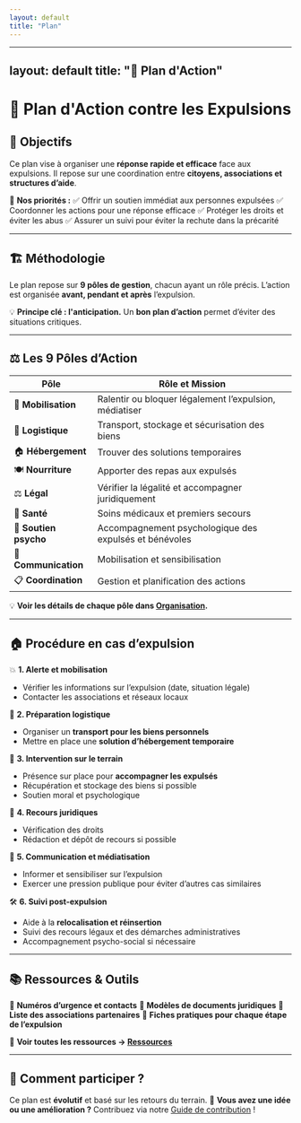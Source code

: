 ```yaml
---
layout: default
title: "Plan"
---
```

---
layout: default
title: "📜 Plan d'Action"
---
# 📜 Plan d'Action contre les Expulsions

## 🎯 Objectifs

Ce plan vise à organiser une **réponse rapide et efficace** face aux expulsions.
Il repose sur une coordination entre **citoyens, associations et structures d’aide**.

📌 **Nos priorités :**
✅ Offrir un soutien immédiat aux personnes expulsées
✅ Coordonner les actions pour une réponse efficace
✅ Protéger les droits et éviter les abus
✅ Assurer un suivi pour éviter la rechute dans la précarité

---

## 🏗 Méthodologie

Le plan repose sur **9 pôles de gestion**, chacun ayant un rôle précis.
L’action est organisée **avant, pendant et après** l’expulsion.

💡 **Principe clé : l'anticipation.**
Un **bon plan d’action** permet d’éviter des situations critiques.

---

## ⚖️ Les 9 Pôles d’Action

| **Pôle**             | **Rôle et Mission** |
|----------------------|------------------|
| 📣 **Mobilisation**  | Ralentir ou bloquer légalement l’expulsion, médiatiser |
| 🚚 **Logistique**   | Transport, stockage et sécurisation des biens |
| 🏠 **Hébergement**   | Trouver des solutions temporaires |
| 🍽️ **Nourriture**   | Apporter des repas aux expulsés |
| ⚖️ **Légal**         | Vérifier la légalité et accompagner juridiquement |
| 🏥 **Santé**         | Soins médicaux et premiers secours |
| 💙 **Soutien psycho** | Accompagnement psychologique des expulsés et bénévoles |
| 📢 **Communication**  | Mobilisation et sensibilisation |
| 📋 **Coordination**   | Gestion et planification des actions |

💡 **Voir les détails de chaque pôle dans [Organisation](organisation.md).**

---

## 🏠 **Procédure en cas d’expulsion**

💥 **1. Alerte et mobilisation**
- Vérifier les informations sur l’expulsion (date, situation légale)
- Contacter les associations et réseaux locaux

🚛 **2. Préparation logistique**
- Organiser un **transport pour les biens personnels**
- Mettre en place une **solution d’hébergement temporaire**

🛑 **3. Intervention sur le terrain**
- Présence sur place pour **accompagner les expulsés**
- Récupération et stockage des biens si possible
- Soutien moral et psychologique

📄 **4. Recours juridiques**
- Vérification des droits
- Rédaction et dépôt de recours si possible

📢 **5. Communication et médiatisation**
- Informer et sensibiliser sur l’expulsion
- Exercer une pression publique pour éviter d’autres cas similaires

🛠 **6. Suivi post-expulsion**
- Aide à la **relocalisation et réinsertion**
- Suivi des recours légaux et des démarches administratives
- Accompagnement psycho-social si nécessaire

---

## 📚 Ressources & Outils

🔹 **Numéros d’urgence et contacts**
🔹 **Modèles de documents juridiques**
🔹 **Liste des associations partenaires**
🔹 **Fiches pratiques pour chaque étape de l’expulsion**

📌 **Voir toutes les ressources → [Ressources](ressources.md)**

---

## **📢 Comment participer ?**
Ce plan est **évolutif** et basé sur les retours du terrain.
💬 **Vous avez une idée ou une amélioration ?** Contribuez via notre [Guide de contribution](contribution.md) !

